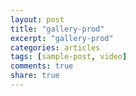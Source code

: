 ```yaml
---
layout: post
title: "gallery-prod"
excerpt: "gallery-prod"
categories: articles
tags: [sample-post, video]
comments: true
share: true
---
```

<br>
<div class="apester-media" data-media-id="5cf651818fd3efded4fdae4f" height="512"></div><script async 
src="https://static.apester.com/js/sdk/latest/apester-sdk.js"></script>
<br>
